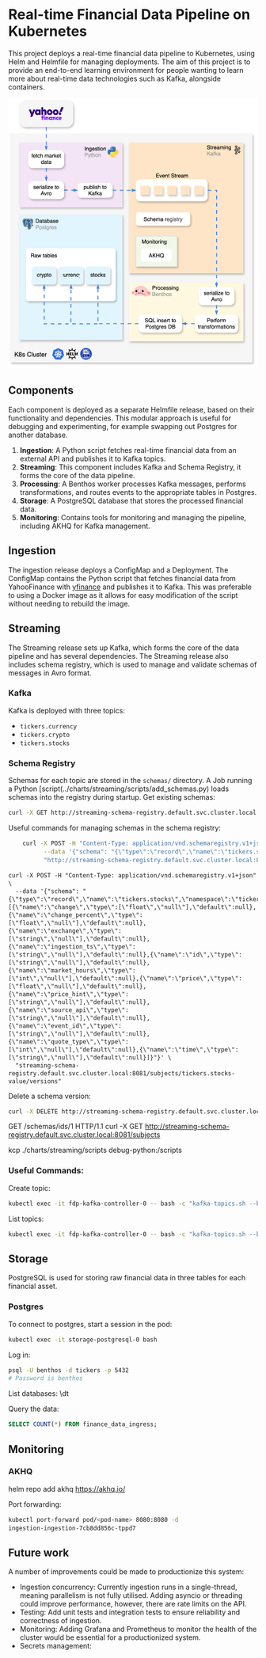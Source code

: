# Real-time Financial Data Pipeline on Kubernetes
This project deploys a real-time financial data pipeline to Kubernetes, using Helm and Helmfile for managing deployments. 
The aim of this project is to provide an end-to-end learning environment for people wanting to learn more about real-time 
data technologies such as Kafka, alongside containers.

![pipeline.svg](pipeline.svg)

## Components
Each component is deployed as a separate Helmfile release, based on their functionality and dependencies. This modular approach
is useful for debugging and experimenting, for example swapping out Postgres for another database. 
1. **Ingestion**: A Python script fetches real-time financial data from an external API and publishes it to Kafka topics.
2. **Streaming**: This component includes Kafka and Schema Registry, it forms the core of the data pipeline.
3. **Processing**: A Benthos worker processes Kafka messages, performs transformations, and routes events to the appropriate tables in Postgres.
4. **Storage**: A PostgreSQL database that stores the processed financial data.
5. **Monitoring**: Contains tools for monitoring and managing the pipeline, including AKHQ for Kafka management.

## Ingestion
The ingestion release deploys a ConfigMap and a Deployment. The ConfigMap contains the Python script that fetches
financial data from YahooFinance with [yfinance](https://ranaroussi.github.io/yfinance/) and publishes it to Kafka.
This was preferable to using a Docker image as it allows for easy modification of the script without needing to rebuild the image.

## Streaming
The Streaming release sets up Kafka, which forms the core of the data pipeline and has several dependencies. The 
Streaming release also includes schema registry, which is used to manage and validate schemas of messages in Avro format. 

### Kafka
Kafka is deployed with three topics:
* `tickers.currency`
* `tickers.crypto`
* `tickers.stocks`

### Schema Registry
Schemas for each topic are stored in the `schemas/` directory. A Job running a Python [script(../charts/streaming/scripts/add_schemas.py) 
loads schemas into the registry during startup. 
Get existing schemas:
```bash
curl -X GET http://streaming-schema-registry.default.svc.cluster.local:8081/subjects
````

Useful commands for managing schemas in the schema registry:
```bash
    curl -X POST -H "Content-Type: application/vnd.schemaregistry.v1+json" \
          --data '{"schema": "{\"type\":\"record\",\"name\":\"tickers.stocks\",\"namespace\":\"{{ .Values.streaming.topics.stocks }}\",\"fields\":[{\"name\":\"change\",\"type\":\"float\"},{\"name\":\"change_percent\",\"type\":\"float\"},{\"name\":\"exchange\",\"type\":\"string\"},{\"name\":\"id\",\"type\":\"string\"},{\"name\":\"tickers\",\"type\":\"string\"},{\"name\":\"price\",\"type\":\"float\"},{\"name\":\"price_hint\",\"type\":\"string\"},{\"name\":\"source_api\",\"type\":\"string\"},{\"name\":\"event_id\",\"type\":\"string\"},{\"name\":\"ingestion_ts\",\"type\":\"int\"},{\"name\":\"quote_type\",\"type\":\"int\"},{\"name\":\"ticker_ts\",\"type\":\"int\"}]}"}' \
          "http://streaming-schema-registry.default.svc.cluster.local:8081/subjects/tickers.stocks-value/versions"

```

    curl -X POST -H "Content-Type: application/vnd.schemaregistry.v1+json" \
      --data '{"schema": "{\"type\":\"record\",\"name\":\"tickers.stocks\",\"namespace\":\"tickers.stocks\",\"fields\":[{\"name\":\"change\",\"type\":[\"float\",\"null\"],\"default\":null},{\"name\":\"change_percent\",\"type\":[\"float\",\"null\"],\"default\":null},{\"name\":\"exchange\",\"type\":[\"string\",\"null\"],\"default\":null},{\"name\":\"ingestion_ts\",\"type\":[\"string\",\"null\"],\"default\":null},{\"name\":\"id\",\"type\":[\"string\",\"null\"],\"default\":null},{\"name\":\"market_hours\",\"type\":[\"int\",\"null\"],\"default\":null},{\"name\":\"price\",\"type\":[\"float\",\"null\"],\"default\":null},{\"name\":\"price_hint\",\"type\":[\"string\",\"null\"],\"default\":null},{\"name\":\"source_api\",\"type\":[\"string\",\"null\"],\"default\":null},{\"name\":\"event_id\",\"type\":[\"string\",\"null\"],\"default\":null},{\"name\":\"quote_type\",\"type\":[\"int\",\"null\"],\"default\":null},{\"name\":\"time\",\"type\":[\"string\",\"null\"],\"default\":null}]}"}' \
      "streaming-schema-registry.default.svc.cluster.local:8081/subjects/tickers.stocks-value/versions"

Delete a schema version:
```bash
curl -X DELETE http://streaming-schema-registry.default.svc.cluster.local:8081/subjects/tickers.stocks-value/versions/2?permanent=true
```
GET /schemas/ids/1 HTTP/1.1
curl -X GET http://streaming-schema-registry.default.svc.cluster.local:8081/subjects


kcp ./charts/streaming/scripts debug-python:/scripts

### Useful Commands:
Create topic:
```zsh
kubectl exec -it fdp-kafka-controller-0 -- bash -c "kafka-topics.sh --bootstrap-server localhost:9092 --topic fdp-topic --create"
```
List topics:
```zsh
kubectl exec -it fdp-kafka-controller-0 -- bash -c "kafka-topics.sh --bootstrap-server localhost:9092 --list"
```



## Storage
PostgreSQL is used for storing raw financial data in three tables for each financial asset. 

### Postgres
To connect to postgres, start a session in the pod:
```bash
kubectl exec -it storage-postgresql-0 bash
```

Log in:
```bash
psql -U benthos -d tickers -p 5432
# Password is benthos
```



List databases:
\dt

Query the data:
```sql
SELECT COUNT(*) FROM finance_data_ingress;
```






## Monitoring



### AKHQ
helm repo add akhq https://akhq.io/

Port forwarding:
```zsh
kubectl port-forward pod/<pod-name> 8080:8080 -d
ingestion-ingestion-7cb8dd856c-tppd7
```

## Future work
A number of improvements could be made to productionize this system:
- Ingestion concurrency: Currently ingestion runs in a single-thread, meaning parallelism is not fully utilised. 
Adding asyncio or threading could improve performance, however, there are rate limits on the API.
- Testing: Add unit tests and integration tests to ensure reliability and correctness of ingestion.
- Monitoring: Adding Grafana and Prometheus to monitor the health of the cluster would be essential for a productionized system.
- Secrets management: 